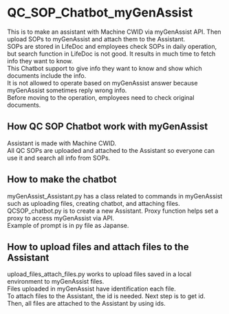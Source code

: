 # QC_SOP_Chatbot_myGenAssist
This is to make an assistant with Machine CWID via myGenAssist API. Then upload SOPs to myGenAssist and attach them to the Assistant.<br>
SOPs are stored in LifeDoc and employees check SOPs in daily operation, but search function in LifeDoc is not good. It results in much time to fetch info they want to know.<br>
This Chatbot support to give info they want to know and show which documents include the info.<br>
It is not allowed to operate based on myGenAssist answer because myGenAssist sometimes reply wrong info.<br>
Before moving to the operation, employees need to check original documents.

## How QC SOP Chatbot work with myGenAssist
Assistant is made with Machine CWID.<br>
All QC SOPs are uploaded and attached to the Assistant so everyone can use it and search all info from SOPs.<br>

## How to make the chatbot
myGenAssist_Assistant.py has a class related to commands in myGenAssist such as uploading files, creating chatbot, and attaching files.<br>
QCSOP_chatbot.py is to create a new Assistant. Proxy function helps set a proxy to access myGenAssist via API.<br>
Example of prompt is in py file as Japanse.

## How to upload files and attach files to the Assistant
upload_files_attach_files.py works to upload files saved in a local environment to myGenAssist files. <br>
Files uploaded in myGenAssist have identification each file. <br>
To attach files to the Assistant, the id is needed. Next step is to get id. <br>
Then, all files are attached to the Assistant by using ids.
